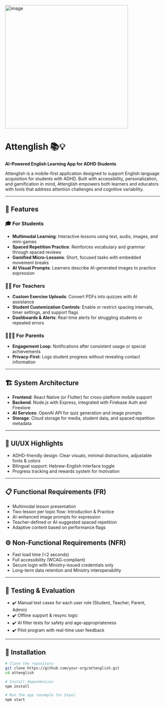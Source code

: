 <img width="400" height="400" alt="image" src="https://github.com/user-attachments/assets/b421ed5c-f173-4da6-a286-f49fc17cfec6" />

# Attenglish 📚💡
**AI-Powered English Learning App for ADHD Students**

Attenglish is a mobile-first application designed to support English language acquisition for students with ADHD. Built with accessibility, personalization, and gamification in mind, Attenglish empowers both learners and educators with tools that address attention challenges and cognitive variability.

---

## 🚀 Features

### 🎓 For Students
- **Multimodal Learning**: Interactive lessons using text, audio, images, and mini-games
- **Spaced Repetition Practice**: Reinforces vocabulary and grammar through spaced reviews
- **Gamified Micro-Lessons**: Short, focused tasks with embedded movement breaks
- **AI Visual Prompts**: Learners describe AI-generated images to practice expression

### 👩‍🏫 For Teachers
- **Custom Exercise Uploads**: Convert PDFs into quizzes with AI assistance
- **Student Customization Controls**: Enable or restrict spacing intervals, timer settings, and support flags
- **Dashboards & Alerts**: Real-time alerts for struggling students or repeated errors

### 👨‍👩‍👧 For Parents
- **Engagement Loop**: Notifications after consistent usage or special achievements
- **Privacy-First**: Logs student progress without revealing contact information

---

## 🏗️ System Architecture

- **Frontend**: React Native (or Flutter) for cross-platform mobile support
- **Backend**: Node.js with Express, integrated with Firebase Auth and Firestore
- **AI Services**: OpenAI API for quiz generation and image prompts
- **Storage**: Cloud storage for media, student data, and spaced repetition metadata

---

## 📱 UI/UX Highlights

- ADHD-friendly design: Clear visuals, minimal distractions, adjustable fonts & colors
- Bilingual support: Hebrew-English interface toggle
- Progress tracking and rewards system for motivation

---

## 📋 Functional Requirements (FR)

- Multimodal lesson presentation
- Two-lesson per topic flow: Introduction & Practice
- AI-enhanced image prompts for expression
- Teacher-defined or AI-suggested spaced repetition
- Adaptive content based on performance flags

## ⚙️ Non-Functional Requirements (NFR)

- Fast load time (<2 seconds)
- Full accessibility (WCAG-compliant)
- Secure login with Ministry-issued credentials only
- Long-term data retention and Ministry interoperability

---

## 🧪 Testing & Evaluation

- ✔️ Manual test cases for each user role (Student, Teacher, Parent, Admin)
- ✔️ Offline support & resync logic
- ✔️ AI filter tests for safety and age-appropriateness
- ✔️ Pilot program with real-time user feedback

---

## 💾 Installation

```bash
# Clone the repository
git clone https://github.com/your-org/attenglish.git
cd attenglish

# Install dependencies
npm install

# Run the app (example for Expo)
npm start
